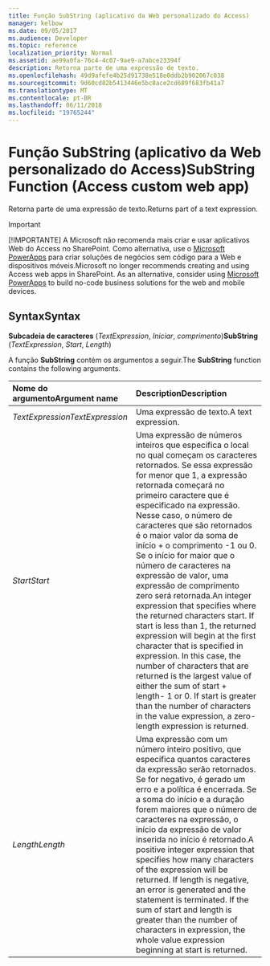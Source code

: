 ```yaml
---
title: Função SubString (aplicativo da Web personalizado do Access)
manager: kelbow
ms.date: 09/05/2017
ms.audience: Developer
ms.topic: reference
localization_priority: Normal
ms.assetid: ae99a0fa-76c4-4c07-9ae9-a7abce23394f
description: Retorna parte de uma expressão de texto.
ms.openlocfilehash: 49d9afefe4b25d91738e518e0ddb2b902067c038
ms.sourcegitcommit: 9d60cd82b5413446e5bc8ace2cd689f683fb41a7
ms.translationtype: MT
ms.contentlocale: pt-BR
ms.lasthandoff: 06/11/2018
ms.locfileid: "19765244"
---
```

# <a name="substring-function-access-custom-web-app"></a><span data-ttu-id="43d98-103">Função SubString (aplicativo da Web personalizado do Access)</span><span class="sxs-lookup"><span data-stu-id="43d98-103">SubString Function (Access custom web app)</span></span>

<span data-ttu-id="43d98-104">Retorna parte de uma expressão de texto.</span><span class="sxs-lookup"><span data-stu-id="43d98-104">Returns part of a text expression.</span></span>
  
> [!IMPORTANT]
> <span data-ttu-id="43d98-p101">[!IMPORTANTE] A Microsoft não recomenda mais criar e usar aplicativos Web do Access no SharePoint. Como alternativa, use o [Microsoft PowerApps](https://powerapps.microsoft.com/en-us/) para criar soluções de negócios sem código para a Web e dispositivos móveis.</span><span class="sxs-lookup"><span data-stu-id="43d98-p101">Microsoft no longer recommends creating and using Access web apps in SharePoint. As an alternative, consider using [Microsoft PowerApps](https://powerapps.microsoft.com/en-us/) to build no-code business solutions for the web and mobile devices.</span></span> 
  
## <a name="syntax"></a><span data-ttu-id="43d98-107">Syntax</span><span class="sxs-lookup"><span data-stu-id="43d98-107">Syntax</span></span>

 <span data-ttu-id="43d98-108">**Subcadeia de caracteres** (*TextExpression*, *Iniciar*, *comprimento*)</span><span class="sxs-lookup"><span data-stu-id="43d98-108">**SubString** (*TextExpression*, *Start*, *Length*)</span></span> 
  
<span data-ttu-id="43d98-109">A função **SubString** contém os argumentos a seguir.</span><span class="sxs-lookup"><span data-stu-id="43d98-109">The **SubString** function contains the following arguments.</span></span> 
  
|<span data-ttu-id="43d98-110">**Nome do argumento**</span><span class="sxs-lookup"><span data-stu-id="43d98-110">**Argument name**</span></span>|<span data-ttu-id="43d98-111">**Description**</span><span class="sxs-lookup"><span data-stu-id="43d98-111">**Description**</span></span>|
|:-----|:-----|
| <span data-ttu-id="43d98-112">*TextExpression*</span><span class="sxs-lookup"><span data-stu-id="43d98-112">*TextExpression*</span></span>  <br/> |<span data-ttu-id="43d98-113">Uma expressão de texto.</span><span class="sxs-lookup"><span data-stu-id="43d98-113">A text expression.</span></span>  <br/> |
| <span data-ttu-id="43d98-114">*Start*</span><span class="sxs-lookup"><span data-stu-id="43d98-114">*Start*</span></span>  <br/> |<span data-ttu-id="43d98-p102">Uma expressão de números inteiros que especifica o local no qual começam os caracteres retornados. Se essa expressão for menor que 1, a expressão retornada começará no primeiro caractere que é especificado na expressão. Nesse caso, o número de caracteres que são retornados é o maior valor da soma de início + o comprimento -1 ou 0. Se o início for maior que o número de caracteres na expressão de valor, uma expressão de comprimento zero será retornada.</span><span class="sxs-lookup"><span data-stu-id="43d98-p102">An integer expression that specifies where the returned characters start. If start is less than 1, the returned expression will begin at the first character that is specified in expression. In this case, the number of characters that are returned is the largest value of either the sum of start + length- 1 or 0. If start is greater than the number of characters in the value expression, a zero-length expression is returned.</span></span>  <br/> |
| <span data-ttu-id="43d98-119">*Length*</span><span class="sxs-lookup"><span data-stu-id="43d98-119">*Length*</span></span>  <br/> |<span data-ttu-id="43d98-p103">Uma expressão com um número inteiro positivo, que especifica quantos caracteres da expressão serão retornados. Se for negativo, é gerado um erro e a política é encerrada. Se a soma do início e a duração forem maiores que o número de caracteres na expressão, o início da expressão de valor inserida no início é retornado.</span><span class="sxs-lookup"><span data-stu-id="43d98-p103">A positive integer expression that specifies how many characters of the expression will be returned. If length is negative, an error is generated and the statement is terminated. If the sum of start and length is greater than the number of characters in expression, the whole value expression beginning at start is returned.</span></span>  <br/> |
   

